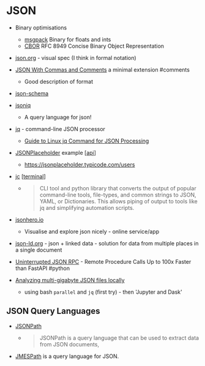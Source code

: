JSON
====

* Binary optimisations
    * [msgpack](https://msgpack.org) Binary for floats and ints
    * [CBOR](https://cbor.io/) RFC 8949 Concise Binary Object Representation


* [json.org](https://www.json.org/) - visual spec (I think in formal notation)
* [JSON With Commas and Comments](https://nigeltao.github.io/blog/2021/json-with-commas-comments.html) a minimal extension #comments
    * Good description of format
* [json-schema](https://json-schema.org/)
* [jsoniq](https://www.jsoniq.org/)
    * A query language for json!
* [jq](https://jqlang.github.io/jq/) - command-line JSON processor
    * [Guide to Linux jq Command for JSON Processing](https://www.baeldung.com/linux/jq-command-json)

* [JSONPlaceholder](https://jsonplaceholder.typicode.com/) example [[api]]
    * https://jsonplaceholder.typicode.com/users

* [jc](https://kellyjonbrazil.github.io/jc/) [[terminal]] 
    * > CLI tool and python library that converts the output of popular command-line tools, file-types, and common strings to JSON, YAML, or Dictionaries. This allows piping of output to tools like jq and simplifying automation scripts.

* [jsonhero.io](https://jsonhero.io/)
    * Visualise and explore json nicely - online service/app
* [json-ld.org](https://json-ld.org/) - json + linked data - solution for data from multiple places in a single document
* [Uninterrupted JSON RPC](https://github.com/unum-cloud/ujrpc) - Remote Procedure Calls Up to 100x Faster than FastAPI #python
* [Analyzing multi-gigabyte JSON files locally](https://thenybble.de/posts/json-analysis/)
    * using bash `parallel` and `jq` (first try) - then 'Jupyter and Dask'

JSON Query Languages
-------------------
* [JSONPath](https://bump.sh/blog/how-to-use-json-path)
    * > JSONPath is a query language that can be used to extract data from JSON documents,
* [JMESPath](https://jmespath.org/) is a query language for JSON.


[//begin]: # "Autogenerated link references for markdown compatibility"
[api]: api.md "API"
[terminal]: terminal.md "Terminal"
[//end]: # "Autogenerated link references"